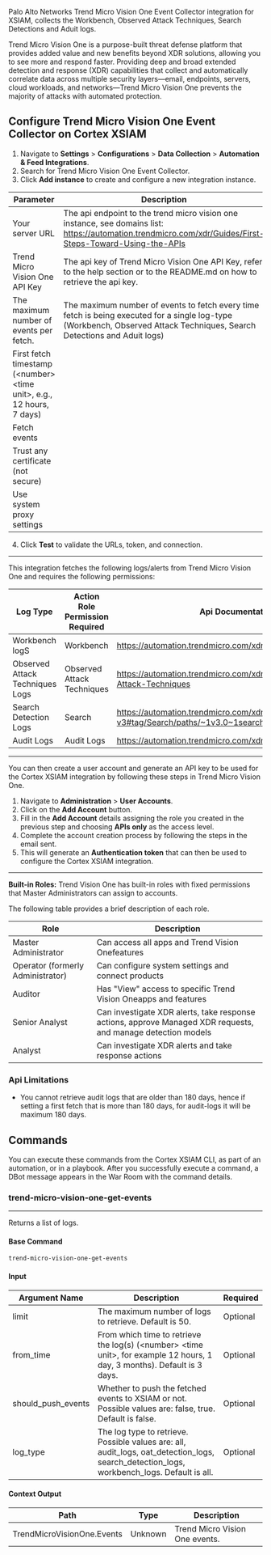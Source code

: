 Palo Alto Networks Trend Micro Vision One Event Collector integration for XSIAM, collects the Workbench, Observed Attack Techniques, Search Detections and Aduit logs.

Trend Micro Vision One is a purpose-built threat defense platform that provides added value and new benefits beyond XDR solutions, allowing you to see more and respond faster. Providing deep and broad extended detection and response (XDR) capabilities that collect and automatically correlate data across multiple security layers—email, endpoints, servers, cloud workloads, and networks—Trend Micro Vision One prevents the majority of attacks with automated protection.

## Configure Trend Micro Vision One Event Collector on Cortex XSIAM

1. Navigate to **Settings** > **Configurations** > **Data Collection** > **Automation & Feed Integrations**.
2. Search for Trend Micro Vision One Event Collector.
3. Click **Add instance** to create and configure a new integration instance.

| **Parameter** | **Description** | **Required** |
| --- | --- | --- |
| Your server URL | The api endpoint to the trend micro vision one instance, see domains list: https://automation.trendmicro.com/xdr/Guides/First-Steps-Toward-Using-the-APIs | True |
| Trend Micro Vision One API Key | The api key of Trend Micro Vision One API Key, refer to the help section or to the README.md on how to retrieve the api key. | False |
| The maximum number of events per fetch. | The maximum number of events to fetch every time fetch is being executed for a single log-type \(Workbench, Observed Attack Techniques, Search Detections and Aduit logs\) | False |
| First fetch timestamp (&lt;number&gt; &lt;time unit&gt;, e.g., 12 hours, 7 days) |  | False |
| Fetch events |  | False |
| Trust any certificate (not secure) |  | False |
| Use system proxy settings |  | False |

4. Click **Test** to validate the URLs, token, and connection.

***
This integration fetches the following logs/alerts from Trend Micro Vision One and requires the following permissions:

| **Log Type**                    | **Action Role Permission Required** | **Api Documentation** |
|---------------------------------|-------------------------------------|-----------------------|
| Workbench logS                  | Workbench                           | https://automation.trendmicro.com/xdr/api-v3#tag/Workbench                  |
| Observed Attack Techniques Logs | Observed Attack Techniques          | https://automation.trendmicro.com/xdr/api-v3#tag/Observed-Attack-Techniques                  |
| Search Detection Logs           | Search                              | https://automation.trendmicro.com/xdr/api-v3#tag/Search/paths/~1v3.0~1search~1endpointActivities/get                 |
| Audit Logs                      | Audit Logs                          | https://automation.trendmicro.com/xdr/api-v3#tag/Audit-Logs                 | 


***
You can then create a user account and generate an API key to be used for the Cortex XSIAM integration by following these steps in Trend Micro Vision One.

1. Navigate to **Administration** > **User Accounts**.
2. Click on the **Add Account** button.
3. Fill in the **Add Account** details assigning the role you created in the previous step and choosing **APIs only** as the access level.
4. Complete the account creation process by following the steps in the email sent.
5. This will generate an **Authentication token** that can then be used to configure the Cortex XSIAM integration.

***
**Built-in Roles:**
Trend Vision One has built-in roles with fixed permissions that Master Administrators can assign to accounts.

The following table provides a brief description of each role. 


| **Role**                          | **Description**                                                                                              |
|-----------------------------------|-------------------------------------------------------------------------------------------------------------- 
| Master Administrator              | Can access all apps and Trend Vision Onefeatures                                                             |
| Operator (formerly Administrator) | Can configure system settings and connect products                                                           |
| Auditor                           | Has "View" access to specific Trend Vision Oneapps and features                                              |
| Senior Analyst                    | Can investigate XDR alerts, take response actions, approve Managed XDR requests, and manage detection models |
| Analyst                           | Can investigate XDR alerts and take response actions                                                         |


### Api Limitations
* You cannot retrieve audit logs that are older than 180 days, hence if setting a first fetch that is more than 180 days, for audit-logs it will be maximum 180 days.

## Commands

You can execute these commands from the Cortex XSIAM CLI, as part of an automation, or in a playbook.
After you successfully execute a command, a DBot message appears in the War Room with the command details.

### trend-micro-vision-one-get-events

***
Returns a list of logs.

#### Base Command

`trend-micro-vision-one-get-events`

#### Input

| **Argument Name** | **Description** | **Required** |
| --- | --- | --- |
| limit | The maximum number of logs to retrieve. Default is 50. | Optional | 
| from_time | From which time to retrieve the log(s) (&lt;number&gt; &lt;time unit&gt;, for example 12 hours, 1 day, 3 months). Default is 3 days. | Optional | 
| should_push_events | Whether to push the fetched events to XSIAM or not. Possible values are: false, true. Default is false. | Optional | 
| log_type | The log type to retrieve. Possible values are: all, audit_logs, oat_detection_logs, search_detection_logs, workbench_logs. Default is all. | Optional | 

#### Context Output

| **Path** | **Type** | **Description** |
| --- | --- | --- |
| TrendMicroVisionOne.Events | Unknown | Trend Micro Vision One events. | 
